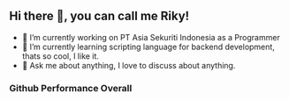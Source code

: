 ## Hi there 👋, you can call me Riky!

- 🔭 I’m currently working on PT Asia Sekuriti Indonesia as a Programmer
- 🌱 I’m currently learning scripting language for backend development, thats so cool, I like it.
- 💬 Ask me about anything, I love to discuss about anything.

### Github Performance Overall

<!--- ![Riky's github stats](https://github-readme-stats.vercel.app/api?username=rikyhidayat21&show_icons=true&them=cobalt) --->

<!--- ![Top Langs](https://github-readme-stats.vercel.app/api/top-langs/?username=rikyhidayat21) --->

<!--
**rikyhidayat21/rikyhidayat21** is a ✨ _special_ ✨ repository because its `README.md` (this file) appears on your GitHub profile.

Here are some ideas to get you started:

- 🔭 I’m currently working on ...
- 🌱 I’m currently learning ...
- 👯 I’m looking to collaborate on ...
- 🤔 I’m looking for help with ...
- 💬 Ask me about ...
- 📫 How to reach me: ...
- 😄 Pronouns: ...
- ⚡ Fun fact: ...
-->

